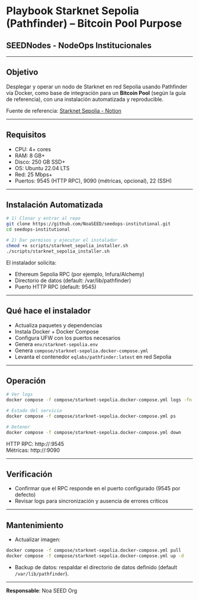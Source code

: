 # Playbook Starknet Sepolia (Pathfinder) – Bitcoin Pool Purpose
## SEEDNodes - NodeOps Institucionales

---

## Objetivo
Desplegar y operar un nodo de Starknet en red Sepolia usando Pathfinder vía Docker, como base de integración para un **Bitcoin Pool** (según la guía de referencia), con una instalación automatizada y reproducible.

Fuente de referencia: [Starknet Sepolia - Notion](https://www.notion.so/Starknet-Sepolia-2641ac70713480e2b282f834703bac7c)

---

## Requisitos
- CPU: 4+ cores
- RAM: 8 GB+
- Disco: 250 GB SSD+
- OS: Ubuntu 22.04 LTS
- Red: 25 Mbps+
- Puertos: 9545 (HTTP RPC), 9090 (métricas, opcional), 22 (SSH)

---

## Instalación Automatizada
```bash
# 1) Clonar y entrar al repo
git clone https://github.com/NoaSEED/seedops-institutional.git
cd seedops-institutional

# 2) Dar permisos y ejecutar el instalador
chmod +x scripts/starknet_sepolia_installer.sh
./scripts/starknet_sepolia_installer.sh
```
El instalador solicita:
- Ethereum Sepolia RPC (por ejemplo, Infura/Alchemy)
- Directorio de datos (default: /var/lib/pathfinder)
- Puerto HTTP RPC (default: 9545)

---

## Qué hace el instalador
- Actualiza paquetes y dependencias
- Instala Docker + Docker Compose
- Configura UFW con los puertos necesarios
- Genera `env/starknet-sepolia.env`
- Genera `compose/starknet-sepolia.docker-compose.yml`
- Levanta el contenedor `eqlabs/pathfinder:latest` en red Sepolia

---

## Operación
```bash
# Ver logs
docker compose -f compose/starknet-sepolia.docker-compose.yml logs -fn 200

# Estado del servicio
docker compose -f compose/starknet-sepolia.docker-compose.yml ps

# Detener
docker compose -f compose/starknet-sepolia.docker-compose.yml down
```

HTTP RPC: http://<server-ip>:9545  
Métricas: http://<server-ip>:9090

---

## Verificación
- Confirmar que el RPC responde en el puerto configurado (9545 por defecto)
- Revisar logs para sincronización y ausencia de errores críticos

---

## Mantenimiento
- Actualizar imagen:
```bash
docker compose -f compose/starknet-sepolia.docker-compose.yml pull
docker compose -f compose/starknet-sepolia.docker-compose.yml up -d
```
- Backup de datos: respaldar el directorio de datos definido (default `/var/lib/pathfinder`).

---

**Responsable**: Noa SEED Org
